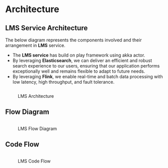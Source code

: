 # Architecture

## LMS Service Architecture

The below diagram represents the components involved and their arrangement in **LMS** service.

* The **LMS service** has build on play framework using akka actor.
* By leveraging **Elasticsearch**, we can deliver an efficient and robust search experience to our users, ensuring that our application performs exceptionally well and remains flexible to adapt to future needs.
* By leveraging **Flink**, we enable real-time and batch data processing with low latency, high throughput, and fault tolerance.

<div data-full-width="true">

<figure><img src="../../../.gitbook/assets/Batchservice-Architecture.png" alt=""><figcaption><p>LMS Architecture</p></figcaption></figure>

</div>

## Flow Diagram

<div data-full-width="true">

<figure><img src="../../../.gitbook/assets/LMS-ServiceFlowDiagram-Overall-FlowDiagram.drawio.png" alt=""><figcaption><p>LMS Flow Diagram</p></figcaption></figure>

</div>

## Code Flow

<div data-full-width="true">

<figure><img src="../../../.gitbook/assets/LMS-ServiceFlowDiagram-Code Flow Diagram.drawio (2).png" alt=""><figcaption><p>LMS Code Flow</p></figcaption></figure>

</div>
